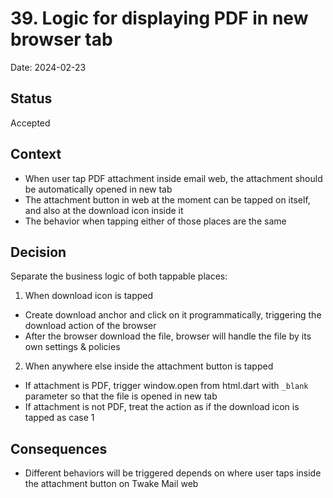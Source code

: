 # 39. Logic for displaying PDF in new browser tab

Date: 2024-02-23

## Status

Accepted

## Context

- When user tap PDF attachment inside email web, the attachment should be automatically opened in new tab
- The attachment button in web at the moment can be tapped on itself, and also at the download icon inside it
- The behavior when tapping either of those places are the same

## Decision

Separate the business logic of both tappable places:

1. When download icon is tapped

- Create download anchor and click on it programmatically, triggering the download action of the browser
- After the browser download the file, browser will handle the file by its own settings & policies

2. When anywhere else inside the attachment button is tapped

- If attachment is PDF, trigger window.open from html.dart with `_blank` parameter so that the file is opened in new tab
- If attachment is not PDF, treat the action as if the download icon is tapped as case 1

## Consequences

- Different behaviors will be triggered depends on where user taps inside the attachment button on Twake Mail web
